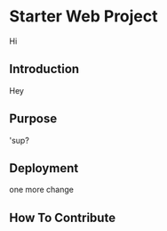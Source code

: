 # Starter Web Project
Hi
## Introduction
Hey
## Purpose
'sup?
## Deployment
one more change
## How To Contribute